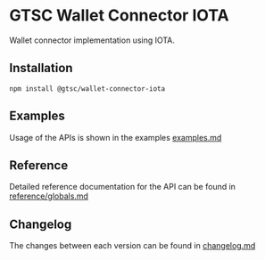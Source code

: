 # GTSC Wallet Connector IOTA

Wallet connector implementation using IOTA.

## Installation

```shell
npm install @gtsc/wallet-connector-iota
```

## Examples

Usage of the APIs is shown in the examples [examples.md](examples.md)

## Reference

Detailed reference documentation for the API can be found in [reference/globals.md](reference/globals.md)

## Changelog

The changes between each version can be found in [changelog.md](changelog.md)
